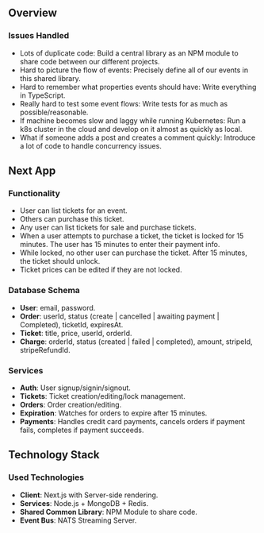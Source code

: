 ## Overview

### Issues Handled
- Lots of duplicate code: Build a central library as an NPM module to share code between our different projects.
- Hard to picture the flow of events: Precisely define all of our events in this shared library.
- Hard to remember what properties events should have: Write everything in TypeScript.
- Really hard to test some event flows: Write tests for as much as possible/reasonable.
- If machine becomes slow and laggy while running Kubernetes: Run a k8s cluster in the cloud and develop on it almost as quickly as local.
- What if someone adds a post and creates a comment quickly: Introduce a lot of code to handle concurrency issues.

## Next App

### Functionality
- User can list tickets for an event.
- Others can purchase this ticket.
- Any user can list tickets for sale and purchase tickets.
- When a user attempts to purchase a ticket, the ticket is locked for 15 minutes. The user has 15 minutes to enter their payment info.
- While locked, no other user can purchase the ticket. After 15 minutes, the ticket should unlock.
- Ticket prices can be edited if they are not locked.

### Database Schema
- **User**: email, password.
- **Order**: userId, status (create | cancelled | awaiting payment | Completed), ticketId, expiresAt.
- **Ticket**: title, price, userId, orderId.
- **Charge**: orderId, status (created | failed | completed), amount, stripeId, stripeRefundId.

### Services
- **Auth**: User signup/signin/signout.
- **Tickets**: Ticket creation/editing/lock management.
- **Orders**: Order creation/editing.
- **Expiration**: Watches for orders to expire after 15 minutes.
- **Payments**: Handles credit card payments, cancels orders if payment fails, completes if payment succeeds.

## Technology Stack

### Used Technologies
- **Client**: Next.js with Server-side rendering.
- **Services**: Node.js + MongoDB + Redis.
- **Shared Common Library**: NPM Module to share code.
- **Event Bus**: NATS Streaming Server.

